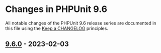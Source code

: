 # Changes in PHPUnit 9.6

All notable changes of the PHPUnit 9.6 release series are documented in this file using the [Keep a CHANGELOG](https://keepachangelog.com/) principles.

## [9.6.0] - 2023-02-03

[9.6.0]: https://github.com/sebastianbergmann/phpunit/compare/9.5...9.6
